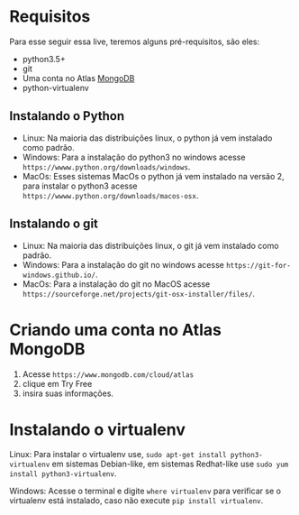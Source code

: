 # Requisitos

Para esse seguir essa live, teremos alguns pré-requisitos, são eles:

- python3.5+
- git
- Uma conta no Atlas [MongoDB]()
- python-virtualenv


## Instalando o Python

- Linux: Na maioria das distribuições linux, o python já vem instalado como padrão.
- Windows: Para a instalação do python3 no windows acesse `https://wwww.python.org/downloads/windows`.
- MacOs: Esses sistemas MacOs o python já vem instalado na versão 2, para instalar o python3 acesse `https://wwww.python.org/downloads/macos-osx`.

## Instalando o git

- Linux: Na maioria das distribuições linux, o git já vem instalado como padrão.
- Windows: Para a instalação do git no windows acesse `https://git-for-windows.github.io/`.
- MacOs: Para a instalação do git no MacOS acesse `https://sourceforge.net/projects/git-osx-installer/files/`.

# Criando uma conta no Atlas MongoDB

1. Acesse `https://www.mongodb.com/cloud/atlas`
2. clique em Try Free
3. insira suas informações.

# Instalando o virtualenv

Linux: Para instalar o virtualenv use, `sudo apt-get install python3-virtualenv` em sistemas Debian-like, em sistemas Redhat-like use `sudo yum install python3-virtualenv`.

Windows: Acesse o terminal e digite `where virtualenv` para verificar se o virtualenv está instalado, caso não execute `pip install virtualenv`.